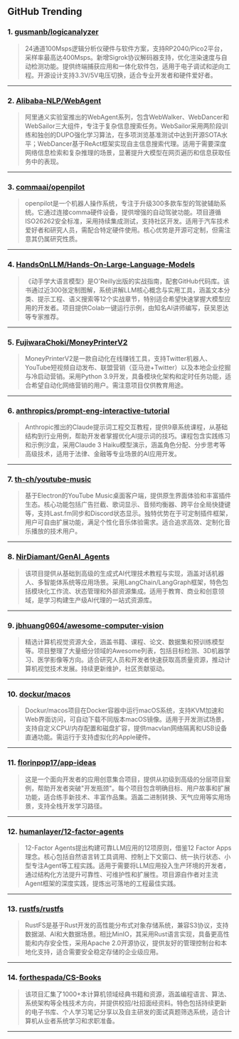 ## GitHub Trending


### 1. [gusmanb/logicanalyzer](https://github.com/gusmanb/logicanalyzer)
> 24通道100Msps逻辑分析仪硬件与软件方案，支持RP2040/Pico2平台，采样率最高达400Msps。新增Sigrok协议解码器支持，优化渲染速度与自动检测功能。提供终端捕获应用和一体化软件包，适用于电子调试和逆向工程。开源设计支持3.3V/5V电压切换，适合专业开发者和硬件爱好者。
---

### 2. [Alibaba-NLP/WebAgent](https://github.com/Alibaba-NLP/WebAgent)
> 阿里通义实验室推出的WebAgent系列，包含WebWalker、WebDancer和WebSailor三大组件，专注于复杂信息搜索任务。WebSailor采用两阶段训练和独创的DUPO强化学习算法，在多项浏览基准测试中达到开源SOTA水平；WebDancer基于ReAct框架实现自主信息搜索代理。适用于需要深度网络信息检索和复杂推理的场景，显著提升大模型在网页遍历和信息获取任务中的表现。
---

### 3. [commaai/openpilot](https://github.com/commaai/openpilot)
> openpilot是一个机器人操作系统，专注于升级300多款车型的驾驶辅助系统。它通过连接comma硬件设备，提供增强的自动驾驶功能。项目遵循ISO26262安全标准，采用持续集成测试，支持社区开发。适用于汽车技术爱好者和研究人员，需配合特定硬件使用。核心优势是开源可定制，但需注意其仍属研究性质。
---

### 4. [HandsOnLLM/Hands-On-Large-Language-Models](https://github.com/HandsOnLLM/Hands-On-Large-Language-Models)
> 《动手学大语言模型》是O'Reilly出版的实战指南，配套GitHub代码库。该书通过近300张定制图解，系统讲解LLM核心概念与实用工具，涵盖文本分类、提示工程、语义搜索等12个实战章节，特别适合希望快速掌握大模型应用的开发者。项目提供Colab一键运行示例，由知名AI讲师编写，获吴恩达等专家推荐。
---

### 5. [FujiwaraChoki/MoneyPrinterV2](https://github.com/FujiwaraChoki/MoneyPrinterV2)
> MoneyPrinterV2是一款自动化在线赚钱工具，支持Twitter机器人、YouTube短视频自动发布、联盟营销（亚马逊+Twitter）以及本地企业挖掘与冷启动营销。采用Python 3.9开发，具备模块化架构和定时任务功能，适合希望自动化网络营销的用户。需注意项目仅供教育用途。
---

### 6. [anthropics/prompt-eng-interactive-tutorial](https://github.com/anthropics/prompt-eng-interactive-tutorial)
> Anthropic推出的Claude提示词工程交互教程，提供9章系统课程，从基础结构到行业用例，帮助开发者掌握优化AI提示词的技巧。课程包含实践练习和示例沙盒，采用Claude 3 Haiku模型演示，涵盖角色分配、分步思考等高级技术，适用于法律、金融等专业场景的AI应用开发。
---

### 7. [th-ch/youtube-music](https://github.com/th-ch/youtube-music)
> 基于Electron的YouTube Music桌面客户端，提供原生界面体验和丰富插件生态。核心功能包括广告拦截、歌词显示、音频均衡器、跨平台全局快捷键等，支持Last.fm同步和Discord状态显示。独特优势在于可定制插件框架，用户可自由扩展功能，满足个性化音乐体验需求。适合追求高效、定制化音乐播放的技术用户。
---

### 8. [NirDiamant/GenAI_Agents](https://github.com/NirDiamant/GenAI_Agents)
> 该项目提供从基础到高级的生成式AI代理技术教程与实现，涵盖对话机器人、多智能体系统等应用场景。采用LangChain/LangGraph框架，特色包括模块化工作流、状态管理和外部资源集成。适用于教育、商业和创意领域，是学习构建生产级AI代理的一站式资源库。
---

### 9. [jbhuang0604/awesome-computer-vision](https://github.com/jbhuang0604/awesome-computer-vision)
> 精选计算机视觉资源大全，涵盖书籍、课程、论文、数据集和预训练模型等。项目整理了大量细分领域的Awesome列表，包括目标检测、3D机器学习、医学影像等方向。适合研究人员和开发者快速获取高质量资源，推动计算机视觉技术发展。持续更新维护，社区贡献驱动。
---

### 10. [dockur/macos](https://github.com/dockur/macos)
> Dockur/macos项目在Docker容器中运行macOS系统，支持KVM加速和Web界面访问，可自动下载不同版本macOS镜像。适用于开发测试场景，支持自定义CPU/内存配置和磁盘扩容，提供macvlan网络隔离和USB设备直通功能。需运行于支持虚拟化的Apple硬件。
---

### 11. [florinpop17/app-ideas](https://github.com/florinpop17/app-ideas)
> 这是一个面向开发者的应用创意集合项目，提供从初级到高级的分层项目案例，帮助开发者突破"开发瓶颈"。每个项目包含明确目标、用户故事和扩展功能，适合练手新技术、丰富作品集。涵盖二进制转换、天气应用等实用场景，支持全栈开发学习路径。
---

### 12. [humanlayer/12-factor-agents](https://github.com/humanlayer/12-factor-agents)
> 12-Factor Agents提出构建可靠LLM应用的12项原则，借鉴12 Factor Apps理念。核心包括自然语言转工具调用、控制上下文窗口、统一执行状态、小型专注Agent等工程实践。适用于需要将LLM应用投入生产环境的开发者，通过结构化方法提升可靠性、可维护性和扩展性。项目源自作者对主流Agent框架的深度实践，提炼出可落地的工程最佳实践。
---

### 13. [rustfs/rustfs](https://github.com/rustfs/rustfs)
> RustFS是基于Rust开发的高性能分布式对象存储系统，兼容S3协议，支持数据湖、AI和大数据场景。相比MinIO，其采用Rust语言实现，具备更高性能和内存安全性，采用Apache 2.0开源协议，提供友好的管理控制台和本地化支持，适合需要安全稳定存储的企业级应用。
---

### 14. [forthespada/CS-Books](https://github.com/forthespada/CS-Books)
> 该项目汇集了1000+本计算机领域经典书籍和资源，涵盖编程语言、算法、系统架构等全栈技术方向，并提供校招/社招面经资料。特色包括持续更新的电子书库、个人学习笔记分享以及自主研发的面试真题筛选系统，适合计算机从业者系统学习和求职准备。
---
